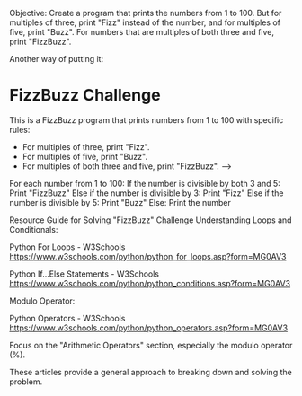 <!--
  Make your issue easy to find:

  - project board: place it in the TODO column of the project board
  - labels: anything that will make this easier to filter
-->

<!-- 
  <!-- **challenge** -->
<!-- markdownlint-disable MD041 -->
Objective:
Create a program that prints the numbers from 1 to 100. But for multiples of three,
 print "Fizz" instead of the number, and for multiples of five, print "Buzz". For
 numbers that are multiples of both three and five, print "FizzBuzz".

Another way of putting it:

# **FizzBuzz Challenge**

This is a FizzBuzz program that prints numbers from 1 to 100 with specific rules:

- For multiples of three, print "Fizz".
- For multiples of five, print "Buzz".
- For multiples of both three and five, print "FizzBuzz".
-->

<!-- **Helpful links or resources for solving this challenge** -->
For each number from 1 to 100:
    If the number is divisible by both 3 and 5:
        Print "FizzBuzz"
    Else if the number is divisible by 3:
        Print "Fizz"
    Else if the number is divisible by 5:
        Print "Buzz"
    Else:
        Print the number

Resource Guide for Solving "FizzBuzz" Challenge
Understanding Loops and Conditionals:

Python For Loops - W3Schools  <https://www.w3schools.com/python/python_for_loops.asp?form=MG0AV3>

Python If...Else Statements - W3Schools   <https://www.w3schools.com/python/python_conditions.asp?form=MG0AV3>

Modulo Operator:

Python Operators - W3Schools  <https://www.w3schools.com/python/python_operators.asp?form=MG0AV3>

Focus on the "Arithmetic Operators" section, especially the modulo operator (%).

These articles provide a general approach to breaking down and solving the problem.
